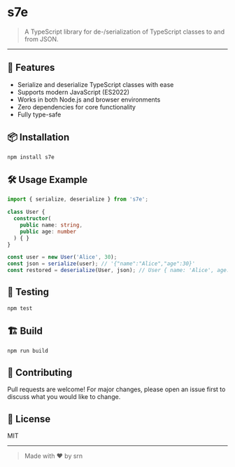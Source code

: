 # s7e

> A TypeScript library for de-/serialization of TypeScript classes to and from JSON.

---

## 🚀 Features

- Serialize and deserialize TypeScript classes with ease
- Supports modern JavaScript (ES2022)
- Works in both Node.js and browser environments
- Zero dependencies for core functionality
- Fully type-safe

## 📦 Installation

```sh
npm install s7e
```

## 🛠️ Usage Example

```ts
import { serialize, deserialize } from 's7e';

class User {
  constructor(
    public name: string,
    public age: number
  ) { }
}

const user = new User('Alice', 30);
const json = serialize(user); // '{"name":"Alice","age":30}'
const restored = deserialize(User, json); // User { name: 'Alice', age: 30 }
```

## 🧪 Testing

```sh
npm test
```

## 🏗️ Build

```sh
npm run build
```

## 🤝 Contributing

Pull requests are welcome! For major changes, please open an issue first to discuss what you would like to change.

## 📄 License

MIT

---

> Made with ❤️ by srn
